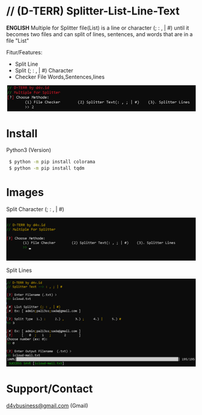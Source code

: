 # // (D-TERR) Splitter-List-Line-Text 
<b>ENGLISH</b>
Multiple for Splitter file(List) is a line or character (; : , | #) until it becomes two files and can split of lines, sentences, and words that are in a file "List"

Fitur/Features:
- Split Line
- Split (; : , | #) Character
- Checker File Words,Sentences,lines

<img src="images/d-TERR(0).jpg">

# Install
Python3 (Version)
```bash
 $ python -m pip install colorama
 $ python -m pip install tqdm
```

# Images
Split Character (; : , | #)


<img src="dterr-1.png">


Split Lines

<img src="dterr-2.png">

# Support/Contact
d4vbusiness@gmail.com (Gmail)
